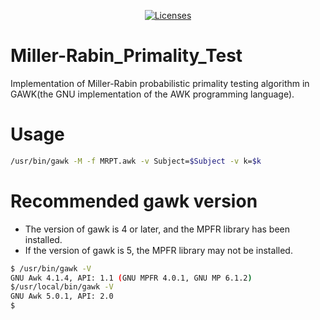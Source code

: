 <p align="center">
    <a href="https://opensource.org/licenses/BSD-3-Clause"><img src="https://img.shields.io/badge/license-bsd-orange.svg" alt="Licenses"></a>
</p>

# Miller-Rabin_Primality_Test
Implementation of Miller-Rabin probabilistic primality testing algorithm in GAWK(the GNU implementation of the AWK programming language).

# Usage
```bash
/usr/bin/gawk -M -f MRPT.awk -v Subject=$Subject -v k=$k
```

# Recommended gawk version
* The version of gawk is 4 or later, and the MPFR library has been installed.
* If the version of gawk is 5, the MPFR library may not be installed.
```bash
$ /usr/bin/gawk -V
GNU Awk 4.1.4, API: 1.1 (GNU MPFR 4.0.1, GNU MP 6.1.2)
$/usr/local/bin/gawk -V
GNU Awk 5.0.1, API: 2.0
$
```


